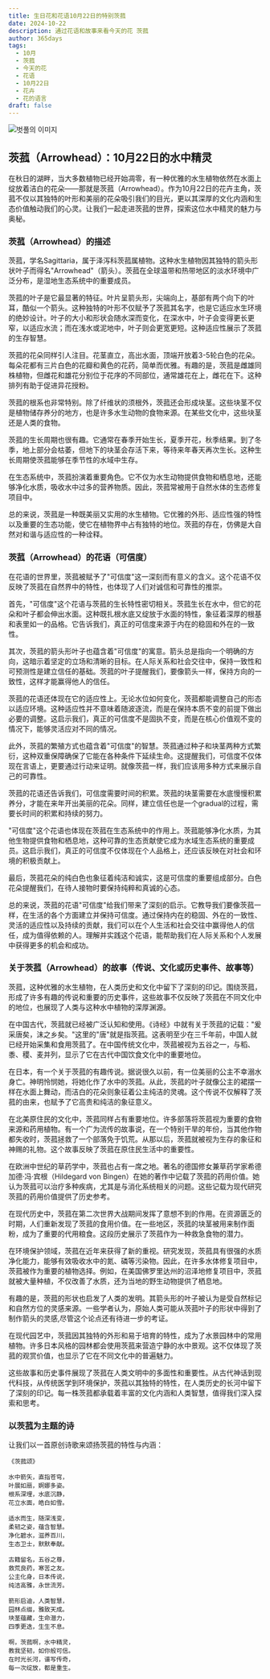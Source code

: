 ```yaml
---
title: 生日花和花语10月22日的特别茨菰
date: 2024-10-22
description: 通过花语和故事来看今天的花 茨菰
author: 365days
tags:
  - 10月
  - 茨菰
  - 今天的花
  - 花语
  - 10月22日
  - 花卉
  - 花的语言
draft: false
---
```



![벗풀의 이미지](https://cdn.pixabay.com/photo/2018/06/11/19/14/arrowhead-3469144_1280.jpg#center)


## 茨菰（Arrowhead）：10月22日的水中精灵

在秋日的湖畔，当大多数植物已经开始凋零，有一种优雅的水生植物依然在水面上绽放着洁白的花朵——那就是茨菰（Arrowhead）。作为10月22日的花卉主角，茨菰不仅以其独特的叶形和美丽的花朵吸引我们的目光，更以其深厚的文化内涵和生态价值触动我们的心灵。让我们一起走进茨菰的世界，探索这位水中精灵的魅力与奥秘。

### 茨菰（Arrowhead）的描述

茨菰，学名Sagittaria，属于泽泻科茨菰属植物。这种水生植物因其独特的箭头形状叶子而得名"Arrowhead"（箭头）。茨菰在全球温带和热带地区的淡水环境中广泛分布，是湿地生态系统中的重要成员。

茨菰的叶子是它最显著的特征。叶片呈箭头形，尖端向上，基部有两个向下的叶耳，酷似一个箭头。这种独特的叶形不仅赋予了茨菰其名字，也是它适应水生环境的绝妙设计。叶子的大小和形状会随水深而变化，在深水中，叶子会变得更长更窄，以适应水流；而在浅水或泥地中，叶子则会更宽更短。这种适应性展示了茨菰的生存智慧。

茨菰的花朵同样引人注目。花茎直立，高出水面，顶端开放着3-5轮白色的花朵。每朵花都有三片白色的花瓣和黄色的花药，简单而优雅。有趣的是，茨菰是雌雄同株植物，但雌花和雄花分别位于花序的不同部位，通常雄花在上，雌花在下。这种排列有助于促进异花授粉。

茨菰的根系也非常特别。除了纤维状的须根外，茨菰还会形成块茎。这些块茎不仅是植物储存养分的地方，也是许多水生动物的食物来源。在某些文化中，这些块茎还是人类的食物。

茨菰的生长周期也很有趣。它通常在春季开始生长，夏季开花，秋季结果。到了冬季，地上部分会枯萎，但地下的块茎会存活下来，等待来年春天再次生长。这种生长周期使茨菰能够在季节性的水域中生存。

在生态系统中，茨菰扮演着重要角色。它不仅为水生动物提供食物和栖息地，还能够净化水质，吸收水中过多的营养物质。因此，茨菰常被用于自然水体的生态修复项目中。

总的来说，茨菰是一种既美丽又实用的水生植物。它优雅的外形、适应性强的特性以及重要的生态功能，使它在植物界中占有独特的地位。茨菰的存在，仿佛是大自然对和谐与适应性的一种诠释。

### 茨菰（Arrowhead）的花语（可信度）

在花语的世界里，茨菰被赋予了"可信度"这一深刻而有意义的含义。这个花语不仅反映了茨菰在自然界中的特性，也体现了人们对诚信和可靠性的推崇。

首先，"可信度"这个花语与茨菰的生长特性密切相关。茨菰生长在水中，但它的花朵和叶子都会伸出水面。这种既扎根水底又绽放于水面的特性，象征着深厚的根基和表里如一的品格。它告诉我们，真正的可信度来源于内在的稳固和外在的一致性。

其次，茨菰的箭头形叶子也蕴含着"可信度"的寓意。箭头总是指向一个明确的方向，这暗示着坚定的立场和清晰的目标。在人际关系和社会交往中，保持一致性和可预测性是建立信任的基础。茨菰的叶子提醒我们，要像箭头一样，保持方向的一致性，这样才能赢得他人的信任。

茨菰的花语还体现在它的适应性上。无论水位如何变化，茨菰都能调整自己的形态以适应环境。这种适应性并不意味着随波逐流，而是在保持本质不变的前提下做出必要的调整。这启示我们，真正的可信度不是固执不变，而是在核心价值观不变的情况下，能够灵活应对不同的情况。

此外，茨菰的繁殖方式也蕴含着"可信度"的智慧。茨菰通过种子和块茎两种方式繁衍，这种双重保障确保了它能在各种条件下延续生命。这提醒我们，可信度不仅体现在言语上，更要通过行动来证明。就像茨菰一样，我们应该用多种方式来展示自己的可靠性。

茨菰的花语还告诉我们，可信度需要时间的积累。茨菰的块茎需要在水底慢慢积累养分，才能在来年开出美丽的花朵。同样，建立信任也是一个gradual的过程，需要长时间的积累和持续的努力。

"可信度"这个花语也体现在茨菰在生态系统中的作用上。茨菰能够净化水质，为其他生物提供食物和栖息地，这种可靠的生态贡献使它成为水域生态系统的重要成员。这启示我们，真正的可信度不仅体现在个人品格上，还应该反映在对社会和环境的积极贡献上。

最后，茨菰花朵的纯白色也象征着纯洁和诚实，这是可信度的重要组成部分。白色花朵提醒我们，在待人接物时要保持纯粹和真诚的心态。

总的来说，茨菰的花语"可信度"给我们带来了深刻的启示。它教导我们要像茨菰一样，在生活的各个方面建立并保持可信度。通过保持内在的稳固、外在的一致性、灵活的适应性以及持续的贡献，我们可以在个人生活和社会交往中赢得他人的信任，成为值得依赖的人。理解并实践这个花语，能帮助我们在人际关系和个人发展中获得更多的机会和成功。

### 关于茨菰（Arrowhead）的故事（传说、文化或历史事件、故事等）

茨菰，这种优雅的水生植物，在人类历史和文化中留下了深刻的印记。围绕茨菰，形成了许多有趣的传说和重要的历史事件，这些故事不仅反映了茨菰在不同文化中的地位，也展现了人类与这种水中植物的深厚渊源。

在中国古代，茨菰就已经被广泛认知和使用。《诗经》中就有关于茨菰的记载："爰采唐矣，沫之乡矣。"这里的"唐"就是指茨菰。这表明至少在三千年前，中国人就已经开始采集和食用茨菰了。在中国传统文化中，茨菰被视为五谷之一，与稻、黍、稷、麦并列，显示了它在古代中国饮食文化中的重要地位。

在日本，有一个关于茨菰的有趣传说。据说很久以前，有一位美丽的公主不幸溺水身亡。神明怜悯她，将她化作了水中的茨菰。从此，茨菰的叶子就像公主的裙摆一样在水面上舞动，而洁白的花朵则象征着公主纯洁的灵魂。这个传说不仅解释了茨菰的由来，也赋予了它高贵和纯洁的象征意义。

在北美原住民的文化中，茨菰同样占有重要地位。许多部落将茨菰视为重要的食物来源和药用植物。有一个广为流传的故事说，在一个特别干旱的年份，当其他作物都失收时，茨菰拯救了一个部落免于饥荒。从那以后，茨菰就被视为生存的象征和神赐的礼物。这个故事反映了茨菰在原住民生活中的重要性。

在欧洲中世纪的草药学中，茨菰也占有一席之地。著名的德国修女兼草药学家希德加德·冯·宾根（Hildegard von Bingen）在她的著作中记载了茨菰的药用价值。她认为茨菰可以治疗多种疾病，尤其是与消化系统相关的问题。这些记载为现代研究茨菰的药用价值提供了历史参考。

在现代历史中，茨菰在第二次世界大战期间发挥了意想不到的作用。在资源匮乏的时期，人们重新发现了茨菰的食用价值。在一些地区，茨菰的块茎被用来制作面粉，成为了重要的代用粮食。这段历史展示了茨菰作为一种救急食物的潜力。

在环境保护领域，茨菰在近年来获得了新的重视。研究发现，茨菰具有很强的水质净化能力，能够有效吸收水中的氮、磷等污染物。因此，在许多水体修复项目中，茨菰被作为重要的植物选择。例如，在美国佛罗里达州的沼泽地修复项目中，茨菰就被大量种植，不仅改善了水质，还为当地的野生动物提供了栖息地。

有趣的是，茨菰的形状也启发了人类的发明。其箭头形的叶子被认为是受自然标记和自然方位的灵感来源。一些学者认为，原始人类可能从茨菰叶子的形状中得到了制作箭头的灵感,尽管这个论点还有待进一步的考证。

在现代园艺中，茨菰因其独特的外形和易于培育的特性，成为了水景园林中的常用植物。许多日本风格的园林都会使用茨菰来营造宁静的水中景观。这不仅体现了茨菰的观赏价值，也显示了它在不同文化中的普遍魅力。

这些故事和历史事件展现了茨菰在人类文明中的多面性和重要性。从古代神话到现代科技，从传统医学到环境保护，茨菰以其独特的特性，在人类历史的长河中留下了深刻的印记。每一株茨菰都承载着丰富的文化内涵和人类智慧，值得我们深入探索和思考。

### 以茨菰为主题的诗

让我们以一首原创诗歌来颂扬茨菰的特性与内涵：

    《茨菰颂》

    水中箭矢，直指苍穹，
    叶展如扇，婀娜多姿。
    根系深埋，水底沉静，
    花立水面，皓白如雪。

    适水而生，随深浅变，
    柔韧之姿，蕴含智慧。
    净化碧水，滋养百川，
    生态卫士，默默奉献。

    古籍留名，五谷之尊，
    救荒良药，寒苦之友。
    公主化身，日本传说，
    纯洁高雅，永世流芳。

    箭形启迪，人类智慧，
    园林点缀，雅致天成。
    块茎蕴藏，生命潜力，
    四季更迭，生生不息。

    啊，茨菰啊，水中精灵，
    教我坚韧，如你般可信。
    在时光长河，谱写传奇，
    每一次绽放，都是重生。
